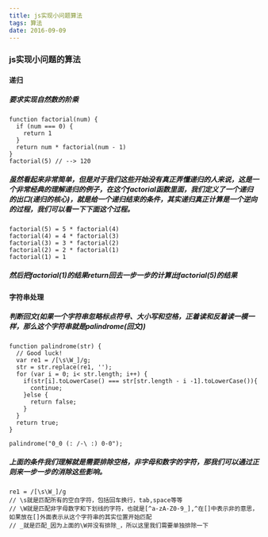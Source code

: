 ```yaml
---
title: js实现小问题算法
tags: 算法
date: 2016-09-09
---
```

### js实现小问题的算法
#### 递归
##### 要求实现自然数的阶乘
    function factorial(num) {
      if (num === 0) {
        return 1
      }
      return num * factorial(num - 1)
    }
    factorial(5) // --> 120
##### 虽然看起来非常简单，但是对于我们这些开始没有真正弄懂递归的人来说，这是一个非常经典的理解递归的例子，在这个factorial函数里面，我们定义了一个递归的出口(递归的核心)，就是给一个递归结束的条件，其实递归真正计算是一个逆向的过程，我们可以看一下下面这个过程。
    factorial(5) = 5 * factorial(4)
    factorial(4) = 4 * factorial(3)
    factorial(3) = 3 * factorial(2)
    factorial(2) = 2 * factorial(1)
    factorial(1) = 1
##### 然后把factorial(1)的结果return回去一步一步的计算出factorial(5)的结果

#### 字符串处理
##### 判断回文(如果一个字符串忽略标点符号、大小写和空格，正着读和反着读一模一样，那么这个字符串就是palindrome(回文))
    function palindrome(str) {
      // Good luck!
      var re1 = /[\s\W_]/g;
      str = str.replace(re1, '');
      for (var i = 0; i< str.length; i++) {
        if(str[i].toLowerCase() === str[str.length - i -1].toLowerCase()){
          continue;
        }else {
          return false;
        }
      }
      return true;
    }

    palindrome("0_0 (: /-\ :) 0-0");
##### 上面的条件我们理解就是需要排除空格，非字母和数字的字符，那我们可以通过正则来一步一步的消除这些影响。
    re1 = /[\s\W_]/g 
    // \s就是匹配所有的空白字符，包括回车换行，tab,space等等
    // \W就是匹配非字母数字和下划线的字符，也就是[^a-zA-Z0-9_],^在[]中表示非的意思，如果放在[]外面表示从这个字符串的其实位置开始匹配
    // _就是匹配_因为上面的\W并没有排除_，所以这里我们需要单独排除一下